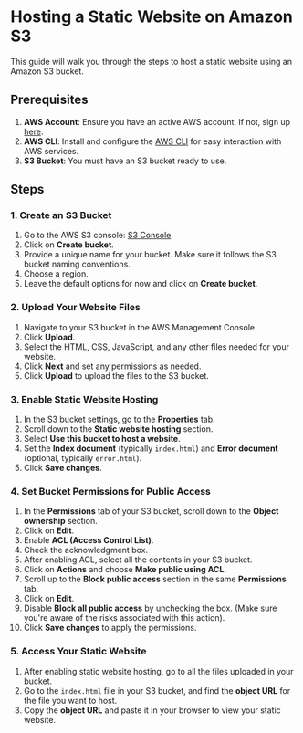# Hosting a Static Website on Amazon S3

This guide will walk you through the steps to host a static website using an Amazon S3 bucket.

## Prerequisites

1. **AWS Account**: Ensure you have an active AWS account. If not, sign up [here](https://aws.amazon.com/).
2. **AWS CLI**: Install and configure the [AWS CLI](https://aws.amazon.com/cli/) for easy interaction with AWS services.
3. **S3 Bucket**: You must have an S3 bucket ready to use.

## Steps

### 1. Create an S3 Bucket

1. Go to the AWS S3 console: [S3 Console](https://console.aws.amazon.com/s3/).
2. Click on **Create bucket**.
3. Provide a unique name for your bucket. Make sure it follows the S3 bucket naming conventions.
4. Choose a region.
5. Leave the default options for now and click on **Create bucket**.

### 2. Upload Your Website Files

1. Navigate to your S3 bucket in the AWS Management Console.
2. Click **Upload**.
3. Select the HTML, CSS, JavaScript, and any other files needed for your website.
4. Click **Next** and set any permissions as needed.
5. Click **Upload** to upload the files to the S3 bucket.

### 3. Enable Static Website Hosting

1. In the S3 bucket settings, go to the **Properties** tab.
2. Scroll down to the **Static website hosting** section.
3. Select **Use this bucket to host a website**.
4. Set the **Index document** (typically `index.html`) and **Error document** (optional, typically `error.html`).
5. Click **Save changes**.

### 4. Set Bucket Permissions for Public Access

1. In the **Permissions** tab of your S3 bucket, scroll down to the **Object ownership** section.
2. Click on **Edit**.
3. Enable **ACL (Access Control List)**.
4. Check the acknowledgment box.
5. After enabling ACL, select all the contents in your S3 bucket.
6. Click on **Actions** and choose **Make public using ACL**.
7. Scroll up to the **Block public access** section in the same **Permissions** tab.
6. Click on **Edit**.
7. Disable **Block all public access** by unchecking the box. (Make sure you're aware of the risks associated with this action).
8. Click **Save changes** to apply the permissions.

### 5. Access Your Static Website

1. After enabling static website hosting, go to all the files uploaded in your bucket.
2. Go to the `index.html` file in your S3 bucket, and find the **object URL** for the file you want to host.
3. Copy the **object URL** and paste it in your browser to view your static website.
